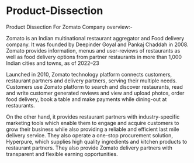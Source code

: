 # Product-Dissection
Product Dissection For Zomato
Company overview:-

Zomato is an Indian multinational restaurant aggregator and Food delivery company. It was founded by Deepinder Goyal and Pankaj Chaddah in 2008.  Zomato provides information, menus and user-reviews of restaurants as well as food delivery options from partner restaurants in more than 1,000 Indian cities and towns, as of 2022–23

Launched in 2010, Zomato technology platform connects customers, restaurant partners and delivery partners, serving their multiple needs. Customers use Zomato platform to search and discover restaurants, read and write customer generated reviews and view and upload photos, order food delivery, book a table and make payments while dining-out at restaurants.

On the other hand, it provides restaurant partners with industry-specific marketing tools which enable them to engage and acquire customers to grow their business while also providing a reliable and efficient last mile delivery service. They also operate a one-stop procurement solution, Hyperpure, which supplies high quality ingredients and kitchen products to restaurant partners. They also provide Zomato delivery partners with transparent and flexible earning opportunities.
